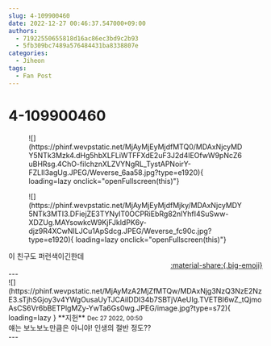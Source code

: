 ```yaml
---
slug: 4-109900460
date: 2022-12-27 00:46:37.547000+09:00
authors:
  - 71922550655818d16ac86ec3bd9c2b93
  - 5fb309bc7489a576484431ba8338807e
categories:
  - Jiheon
tags:
  - Fan Post
---
```


# 4-109900460

<div class="post-container" markdown="1">
<div class="content-container md-sidebar__scrollwrap" markdown="1">


<figure markdown="1">
![](https://phinf.wevpstatic.net/MjAyMjEyMjdfMTQ0/MDAxNjcyMDY5NTk3Mzk4.dHg5hbXLFLiWTFFXdE2uF3J2d4lEOfwW9pNcZ6uBHRsg.4ChO-fiIchznXLZVYNgRL_TystAPNoirY-FZLIl3agUg.JPEG/Weverse_6aa58.jpg?type=e1920){ loading=lazy onclick="openFullscreen(this)"}
</figure>

<figure markdown="1">
![](https://phinf.wevpstatic.net/MjAyMjEyMjdfMjky/MDAxNjcyMDY5NTk3MTI3.DFiejZE3TYNyIT0OCPRiEbRg82nlYhfI4SuSww-XDZUg.MAYsowkcW9KjFJkldPK6y-djz9R4XCwNILJCu1ApSdcg.JPEG/Weverse_fc90c.jpg?type=e1920){ loading=lazy onclick="openFullscreen(this)"}
</figure>
이 친구도 퍼런색이긴한데

</div>
</div>

<div style="text-align: right;" markdown="1">
<a href="https://weverse.io/fromis9/fanpost/4-109900460" style="text-align: right;">:material-share:{.big-emoji}</a>
</div>
---

<div class="comments-container md-sidebar__scrollwrap" markdown="1">
<div class="comment" markdown="1">
<div class='id-container' markdown="1">
![](https://phinf.wevpstatic.net/MjAyMzA2MjZfMTQw/MDAxNjg3NzQ3NzE2NzE3.sTjhSGjoy3v4YWgOusaUyTJCAiIDDI34b7SBTjVAeUIg.TVETBI6wZ_tQjmoAsCS6Vr6bBETPlgMZy-YwTa6Gs0wg.JPEG/image.jpg?type=s72){ loading=lazy }
**<span class="artist">지헌</span>** <small>Dec 27 2022, 00:50</small><br>
</div>
<div class='comment-body' markdown="1">
얘는 보노보노만큼은 아니야! 인생의 절반 정도??
</div>
</div>
</div>
---
